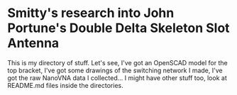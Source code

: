 # Smitty's research into John Portune's Double Delta Skeleton Slot Antenna
This is my directory of stuff.  Let's see, I've got an OpenSCAD model for the top bracket,
I've got some drawings of the switching network I made, I've got the raw NanoVNA data
I collected...  I might have other stuff too, look at README.md files inside the directories.

